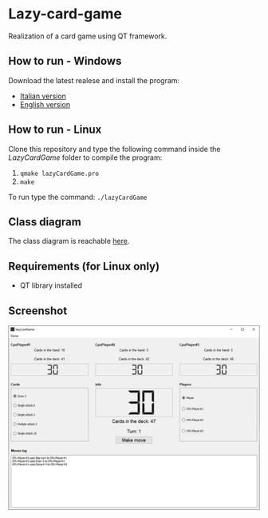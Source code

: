 # Lazy-card-game
Realization of a card game using QT framework.

## How to run - Windows ##

Download the latest realese and install the program:
* [Italian version](https://github.com/Limo01/Lazy-card-game/releases/tag/1.1)
* [English version](https://github.com/Limo01/Lazy-card-game/releases/tag/1.2)

## How to run - Linux ##

Clone this repository and type the following command inside the _LazyCardGame_ folder to compile the program:  
 1) ``` qmake lazyCardGame.pro ```
 2) ``` make ```

To run type the command: ``` ./lazyCardGame ```

## Class diagram ##
The class diagram is reachable [here](https://viewer.diagrams.net/?highlight=0000ff&edit=_blank&layers=1&nav=1&title=classDiagram.xml#R7V1bc6LO0%2F40Vu37r3JLDqJe5rBJdnP4JZtkN7s3KVSiJAguYE4X%2Bewvw0lgeuQ8aJirRCJKeHqG7qef7u4IB4vXY1Nezs%2BNqaJ1%2BN70tSMcdnheEHpD5wc68uYf4Xj%2FyMxUp94xbn3gWn1X%2FIM9%2F%2BhKnSpW7I22YWi2uowfnBi6rkzs2DHZNI2X%2BNseDC3%2BrUt5pmAHrieyhh%2F9rU7tuXd0yA%2FWx08UdTYPvpmTRt5fFnLwZv8%2Fseby1HiJHBK%2BdYQD0zBs77fF64GiobsX3Jff399%2Ba2dP0vGPK%2BuffLt%2FenPxq%2Bt92FGeU8J%2FwVR0u%2FBHvz89HJ38Eh%2FvlpdHVy%2B9473xj65%2FSu9Z1lb%2B%2FTqQzan%2F%2F9pvwU20XtSFJuvOq%2F0HQ7ev%2Fb%2F0nNeyps505%2FeJc22K6Rx4Vkxbde7%2Fnv8H21g6RydzVZueyW%2FGCv0Hli1PnoJX%2B3PDVN%2Bdj5U150%2Bcc8D5s2n7psRLsXdcozP9rzYVy3nPZXBbuPDQmWzZ%2FnsmhqbJS0sduxeM3rKQzZmq7xu2bSyCDzJW%2BlSZ%2Bq9CnN0Xtmk8hZaDzs8Ihg8auhvKa8QUfXCOFWOh2Oab8xb%2Fr9LQB8Nfad3%2B4GvfO%2FKyNlyh779rHjVaSfIXjL9YZuGnh1%2F401lcsj5zbkP4jbwQ%2F0ZO7GHfx0nA9%2FGJr5M1B3pdtpV9dCOtqBk6v0T%2B2fUh1zhzGKqIGSpmpJrqGujcXqztKAleYK2a8mADtrpQp1P0cfvWUp6o%2BuwG2e5hl1sfOXNPPBTWR37690VwDcmWbXkcLg5NHivapWGptmqgzze99%2B4vDVW33ZvX3%2B%2F0D90jpn1g6M4Vy6prV4pjwy8KsmPA4jau5XSLe4vDmGZeQ7JxxWDegKkgmNfGnytrtvcm88b8ZG%2Fy47U7ADDdRwdU017J6PQPtBt9%2BT8MaucftNPR9HaeOHAiDhw6ZDjnPmjuqp87NqDoAJhx0PadG3XQc1aoAx9%2F4Lzm1q8bQ1QQsyGaXMBFIH08OPu7Opjd7z%2F%2FOTZHF6%2Fav%2FNr4HmShHSiGbriQCrsOS8QvP9j6GZEV8K359rQBa%2B4n4ru1LhXHh6QH8f3vhyenanODeElDd2VQ0VZXtpm8PJSk98U9Grm3bLwp7xYur8gBNBtNKwb54mt2O5GzLaCrMYyzLi5V2EsZ3f%2FDUeicPjv6fH9QB8Obx97o26fS7UWB9ULeRHuBs79cbBgCGdEmOP4jBBX8AD%2F%2BVs%2BuHu%2FvpGMC%2Bvy4G14bf05ybDbOwgfKtbEVJfIA2JAFwMa8MtrW8vL7u3M5u8f9du%2FS%2Bnhius7IV9XEDCwlKkTZvsvnXsyN2aGLmvf1kcTUdX6PWeG61Ujp%2FpRse03P9CTV7YRd9%2Bd22i%2B3aHzHQD8l3%2Bifzt89T%2Fce%2FXWCWI2J3zcQ9yBc0A33KjAPXakon97%2FR7%2FmznvI6bBKWPNQDEmOhQ5w3kVfT8O9qYw0DJW5kTZYBQ%2BcnbwqEsxHnT3N5qOqWiyrT7HSRBieOj85%2FJb5A3%2Bolh%2F8iU6sI4ch33fFQgslE9wD%2Fne7%2FziXUGlIaOE7U7XT%2BryZmXqjOPYEo6DG2Tc2bgRn2LCIMPBJRgOYbi9DMcIeJgyhgNc0TvDcAwJDlJ0I2ovvZEbTpr0BogntEYTjBWDthC0NLkNkLlKj1ZjzFUU5tYyWLlRpklKnB8%2BmOrx9cngr7o3WGpHy%2Fe3iy6XDjOjsLbFWrITHHXFvVDWiVFYFSIsDDMiXIGHBiKcTmkzCqsKoCWKOz9MYXEYWDQorFfVjjBYzqs%2F%2Foeh39f8FXpBlb4qyq3hBlKK9uJ8YjHKe4HwBdFwxcQXxlRxPY5AGQSf4V2qf9raKPNSaFxvFOfERGkzh8bxm0%2Boh0QLAIpskIem%2FILcXovRaA3RaCM%2BbqPiKGNgXJBGE8QMNNpgO2g0DnqiMx4NXtQ7Q6QFmzLmp8U2oy%2FODWlteJUf1MbptAzR%2BEccYIbu7jBquOewkVGLAd1aSi0%2Fzo1zaqQkB6PUttBamufU8LQ849SqhbhxUi1d2M1ItUqQbp5VEzG0tpRV%2B6RiMvCJ7FvAjojJeCkhDhNzisnEanmwTbc0sqWdKLJmz7%2B5fg1jwppiwgrqyXhRTLHiXdKTwaluzGK77kU5VmLd66vFGBkeeuoGRPbnfuRuXNWV82C1BVtQUN1edrMaUPsZQ6K6yE2eRG4mHzFt4TergZUmAQbjmoHexCBm%2BG4j8QUSnOnEV4zgTELdBo6zGqSpklawM8WnYs1Izq0xl8wEWF3mIpJkZQ6YJ64H%2Fgv9JdgZmAeeh%2FOimLUEOa9MVa%2BtJLArQniU1XGri7%2FOVLneZv66omCao7hPwz0KRhhYW0pfF6KhPaL4UjFV53Yp5rVnSZ2Qgs7FUeMkAn0NKeybARrSTQZat4RUSrbVCky6YgWpJOQTkCZ59qr1oxvBSRDnjDBviDAPQKclHd0pxpxJR1Mf8jsoHSUVcQX7UKtZ1V1UjabXbH2E2DJgt5IvB%2FnUdFwxPrXVPOoOakW5dPUf41G3xlyaF4um0%2B6MaysHceNi0fQyAUa2VYI0TbEofM24LnhvjG7ChJj%2BiMRZqRRAGFe54TkRHQQA4uQsn9uqMdiWBvHgtzuAWrqD0W%2BvLgzwpPXnxiCpEOzjXm5dAMC5hU%2BvmG5Y%2FByQNttCB3e5REcBUayHD%2B5yvR0ghAN4om05VcQZ7tmIdGXEcEPEcJcfMmaYaLRs%2FEiqRxou7N1hhontORMbUqsZ4vy4Ns8QZ%2BnTmcSYAbw7THF6gWm8WWcC69Yyxvmhbpwx5tnQmR0yl%2BYZY2KnIEYZV4Vx45RxBjU%2B44wrgbrxBgNBsp%2FRZZ2a6DJg8gxFuqxsswBRyMlxCTQ4LjzLfb5CI48Zy7Vd%2FQIYxxUxWogNYRwXvLB3h%2BMiCW7wDandLNfuDaMB0ukYywWgzCDeHZ4rXS0X47lwtNvLdO3ebBo%2BnbVmTNfWmMsWMF1swHLdGDfPdDF1JCWoG2e6BDzc%2BmRM1y620gxQaWpATe6xMn1uy8bKbLyt0bEyqjVxPFY2WaZJfoxLjnqpnSHDZGcSrpBuYLYMbLVMBpb66A1X9u5QZPhe5M%2BWSexIrSbI8uPaPEGW7jx%2FYBgzgHeHHksfzxqfMJPAurXkWH6oGyfHBCYD2yFzaZ4cS%2B%2FNyrixchA3zo2l0%2BWMGqsE6cYLhwV8NR8qTgTOGIIm6sQSw2e7%2FR7uB%2FICYB%2FCaMNWQKYI%2BGQ%2FPRH%2Fvm0R0Qj4poSmbiC30%2FKd0Lgr4jFdvgPiheFt3ZiGmU2RTByAdlfFvnR082DevRjLu2ft6vft3ZHxLv2COlEhtL2qdgT2SrccdJwl2%2Boez%2FmRBSZy1Ibs23xs9F8uxofa%2FOXc7v86EZYS0OMZAXu%2Bd3d%2F%2Ff3vNwZuGXAHuONYG7hwd3aoRITRuCVh5Xo43wfiWtsYHRIdhHzFLwv59d5vN9Ln2xvK54cVCOVrW64grgJJ5%2BLiOkE3xH8RMjgM31JxPF18iRWeHy7ADMtSszHoPlr70KPVH3yCImU28aQIrMBADMpLlCREVq1vi6X9FsA6NgyN4Zp9%2FgXFABbGlVRCsFxZ83sHksjjlUxbsKdufujFpr0qsNwrhH7s8o4M%2FbqIq8ZDYBL6U1N%2B8XUQqXQlwzsr3oCIjjLepI3emq8eHjSFedk5dE08RXcM5p1Jq3eszNQwz%2BnemPvvtmLKtmEyfLPr1hrPK5DcbUWfMnRLojug6HnBezHONpcv41hXSRhLFxtSkYTUSRRiTFV5YejT4PDGWgy%2FWCQoHHFLRcLCEUKxSGoNy7qcpBMpJul97YlCJ611ivMqHG%2FXqWW6XJDRjRaAvD89HJ38Eh%2FvlpdHVy%2B9473xjy6tdsLJxtT%2BjL9k82B8WlyiC3E3yLFV3IWY7ye%2BR5S4jReGndCPvb%2Be%2BpM%2BzikHosDE0mSaEgqakkGiCKQrDHAfq88Bu3S%2FL6auoB3XlEg4p4qS0bq8UJigLbKUy%2BhGQNuqjyXHM5Vd97sda5q3niDPDyggF6kNUOPfze2e8Fta3vPD49tLbTp6uAIGRiM87ZWpWzfG9ZO6ZKDmBhWQiVBepTyI6hQlmn1uzE05QxUGCYa01XxZfughKQld7CVY2TeXUaDkYr%2BpvoShXwp9IaPvV9%2FKhwoHE%2FC1XSBWANd%2BRr%2BrLoEYqRzUi%2FzCZFfgTq%2BrwVxX260IS6iNsi%2F%2B8MMOfD9AOJR6rSXdCxgPIG2pbVMArYekLvzwzYeBWUrQUhuYp4v91du%2F6beHi9FMEK2xsvxzDei7N1YOexC3tl64QIgNSFvohmSkhCcr%2BywHLCBcoQssKTdmKfaJS6AwjWEhTqzpcFvCw%2B1wxTJgiwMLaE9qA1YZLn7enMx%2FGD%2Bt7%2BbRHn%2F18wdPfNYiXGUvL8mQLYAspEOhuxWTXGIf2VBDlp8rCcMlZgzFRSt0jYFUxeE2YZg8sWVeFFlAsEL5yUwiTlTru34ccabbLP8vAOyIossFLlmSxyVPpyhpdbMydUZrZAdU5Cm6Wodnh9xJ732gnc7%2Brf5cnktnp09AHtID1FQWzk1mmBbAtN%2B0k0XafJ3n6s06wcwerUXAHVB0muRH7ttYPpkZL6f36uJSGIwH5B04UobB0MyqAulRdJRANElL1dt%2BEZ5HprFwQ6M2t5ItIvBpmp3qDzG0KHbnzyW4Xnfn7zkrIi6p7g86BSTVlavL4XS5L2UOvvzas%2BcOQYyOG1spnXeg9kmdgxmUHDTc6L%2FLJzq1d3lftkASWuNniINBYmHUILUejJpcOfnmWuQbNVF0DkbFlhtIpVMtN9h36y5R6CZnUIRDBQrXGlStqR7gpPTBcsVKALanBIDnsgZeQUbyU4xmnZkXZ2Lv24%2Bpzktj4%2Ba%2F8z8TKIOCxIgPqj69mat%2Bi%2Bp1rX6pzteBPCmifvIXq3tma33WcMPYyioD0GpgUbqlyOZkjhKqwUgLHGv0F4b0VpYfgEjjLMIa6UvDcvf%2FU8eNobNHRN7Qk91JpMyWtrLqAbQlnMPAbcmbL1u3NXmZYfZAqsq0mq%2BqGED5iQR8bdfVF8A1a71EXbp6UuY%2FjKiYtH6r9wWgAyhdaT1J0vmxtiCG53aWSoBzuUiTWWKa%2BhDb1srqC0BLs3ACvmZSjmvpYOmKC8p4g0yUX4xqoFltcXb333AkCof%2Fnh7fD%2FTh8PaxNwIYqt7Xr%2BG4BAKQER8vlUcNfTqX4yTigyBAyQC%2F03udjGVyDI4IEIhDCINeTRjgzjX3Oe98lx8k7r1j7l%2FxscE8zbuPczDIWz0wFbA9G0sp0EgpJJYoNMuaDx5oMSMJ3vgpmgqB5gqVx7U3Et%2B4okvNo4LMq4I4%2FO%2Fgty5N9Dthb3i1GL6%2F7Z9enXQlUj1GZCdqRSBVDZzA%2FGp4t6jAqYLxJA7GYIAWARSYV10boOAVk9r2ThCUyrWKHic%2Bt%2B7dlB7rwl0Z%2BsAIa7roB4OUCPCfrzRbXTIDqM0AwElWdC2ARJ54FoCS8gz36nGHJlzRxZ3kmPkb%2F7ouh4FeFejQKCy6oJO8Nw%2F0Q1N%2BYYu9etyhWVl0cSdls3zcVWsSCK8Y9FVCD47Togs9qemQB%2F1PWZ8aC7bLVwg5NEarLsgfR6J1czyXh8eWIl%2F%2BUC7%2Bm10Sm5tEEffHWLKesbVyb407eTtTIRYr0NINl%2BVNnf2RUpyVJIansjV3%2F6%2BwGIZqoczG7Tm1UCYgw2svlOF68YyBlLFQpqosANdobVYem43ZEw0D3jmblejYLB%2BM427IZIOc3vabbFELom7qTZlsQIdVZ7LlMvg8s6zdsyxwFlfle2E5wxKZYX0Sw9q2LavPLGv3LAtuK1F5zFHOsiAW01fpaj5DEXnl0R3hsbiqdyOTseNSRDHYEYL6PaApK1UVqNjowybebiP4Cy0aIm%2BfmoykRXS%2FQj10xJQ9q%2BKxpCDMwXYR3Vc2MWm1UxmDXjwuFIdCprgwd9%2Bb0TDeXCQQulfVxGbj7Y5sh%2BfGVMG7nTJhLwVhL8clOxkNBoD%2BW4BKIIT%2Bhp33c2h7BbiGe%2BnW3lgZenKTqnTamYsI134ZITBoi1XkIn4cnnKHtryavR8Ze49L42z%2Ftkto%2FaEZs3PnFlstK7KqCFSgywddUOGRhGjIaJtav1aEJtBnozY0wZpnuKfTTF4oR6quen5oi3qqVwQr1OOiNlzha2aVNXXgCvS4AHGtq8cFqbO6GwV8CZ6lbjuL1hZkFIG16W0Yj%2Bv8EhsPWIZlKcUtXQeJhOVMsc9817d1Y%2F%2BqAheQ1dIFd8MYBC9ctb7rD0amkVMsvC0Z3gJCW7rGsGHwGCqkuFgtxm7PIBYX5cYWUNTSxZakqA0bzHh0MBLRe51vo%2F0mLzXFWdrecfbsLqWerQ11UEdN8q9V6zgSErds0FhV6AJ9L2pD9%2FnH7GL08no8vzb%2FnPKHb1d3P8gqeVNxExj%2BDDkGaInJn3RZjuApsVPCk15P6sRTuUKhcSiZB5zQzF3jxlYuv%2Bz7200NlcidFh4mpPTBnBbiNBT8hD6FRLKIxzG4YONzSGOGyQ5pUP8NqtIYqCLXCwmn6jPWjBCQOa2sFI2T5J90FPvAVsArAhQBmBCvAN6jmwfz7sVY3j1rV79v746Md%2BkX4EIGLEDi%2FjONBgWNBtYfEZRohLKKmEQjmHj8KSQaoK3iVGXXvSjZz%2FrpxlTJUSbahha6G9d8qR5tkA1W4TnDVwyLc2xZ1Rj0tUIPCDjoQg9R2AnsWpQZrgZUQMcBglpXXpgn9Tr3fI9WsBrVIAn1Z6treYJQAhrfGJTYuJugZzlDuEQDNroQk4jID7Zc84IJdVWj%2BjglNduZKW601a70X0WgQl3T6gJ12b2d2fz9o377dyk9XHF9Jxwnd89arqz5%2FYPphM3rjXijd8x255zYQ53TqC5oUlbfhX4cmzjHkK8yJoYap9WF%2FJtk3Y34P%2FP5%2FvHpUjo7e748nWzIDy6ce3zkrnrWNq06wKG2aVSXOqk3pgf4vhxtmMbwLk96UfTVwAVOknd4eH9R9anyygCvDnBo0kldgINpYYnkx42VmRp2Ov5uKyY4H4cBm135QZm%2FJhFeij5lsBaFVWw6LbEzjQDz6mQySnWSJHtK15iEsicUGXWRyigUFQUqo1GHasMIeEP2Xa6ooGeT8dbeMCJsixIkiBMf4SOQ7BcBdJ6IN54IdHBV953gkz0HeH6w%2BcKwMyQhsU7LCYxg%2BHAWOzCRz6ZAwccADmiOAYQT%2B%2BAkTGKSdrcRyCDwAh9iFdx8kDzcpd6gFT%2FFwMdS8UfIJtFK3U8GKflg6Cc%2BoqIdvZ%2F4mhTBaPLt%2FlVVtZmDBi002t8v3syrl2LQxfr7FWoCFlk9Y81ACjri8im5DuBthsddKbBbZK%2BWBZPXzjl%2BFO%2BYFQjjSJY%2B7G98fz2mHtzUyIPTq9NEBJD17eFBmdgeF5RYEEzNWb%2Bak%2BMSj3puADzq%2B9CzPuhHmE%2FLKSRcZwEYrh1eAz0tJ2y5sKIPFSha9%2FpqgSyvPYnozYu7VAst0L7qSkTzUDYygV6L1HoVwQo10YJgrU2uhz9lPPYSfNagUuM2pJErAhcK%2F%2BpaszC6pCYRz6ppr2R0%2FgcMNEO5jE6zNpQfD87%2Brg5m9%2FvPf47N0cWr9u%2F8mtjmZQ3yRHMCiSAZAQLeBtV8RXhDqk3Kj2KSWmCN%2BNS4V1xwnd%2B%2FFGr%2B4quGOsjRRf0kloZ1E8R3XY7tD%2BV6etG1F1Lu2UHT3Qfa2B%2BmKnShLl900SXpfte7gYPzhddSol3NvqrCGGr2BWJcgZsOX%2FMwC8aHijUx1SWKdBjUBcNsrvHNGteT7I3RTZgQd%2BXdTppxIpfg0vr4cqurcB7szoOL8xw7tE1D05CjxOjWDm26tctxQRvhsHo%2BewPGDZsymXDd0uJ50F7xALDrPhqUF%2B8h8Mv5rQ0B3sbFvJXDCsArhvvaL9zxKi6ebiteBug2DioArxgKv9rLnFcDatZ5BRV45OAFk4Kutafw5eq%2F8aPzYPlf%2BP%2B3gTSpBl2IU61ryf4d%2FNaliX4n7A2vFsP3t%2F3TqxOyXP8jAjDDsxRnSnUPJqn0LcX2Ott7D1UG6VaOKoAvmbQHO5gil%2FeL6%2FcyRLdyYAF8ySSaK%2Bx1zdDcygkF8CWT9ty2dTmuKC6lOWUA5hlIZemutCvOPjNUt3C%2BAHzJzWqqOwVaV7tVZWInUVUWHshTVZZWeFC0tzVuL1kl1ps4odTpxtVPTS8kse5yXLJoYeCrFojVYfgpfhBWlcwatn480Pus5WEcl6wPGwCZlrqqw%2BAnCp5qQU47BgBLslBIsgw4MW4eHMcBPiRUwSYNC6nadyrJAmdZJuvMoMvNr%2Bmh1hL0fH4nCPBs66r2By9ZwPehYPqsB%2BvVuaKvGKKlci50EYWX63I9Gs8H9pezLaHOHH53nctbTxCJ3vG%2FFvXZqQh3KC1DF3e4%2BMjDPSqA9gFmwJYYJE0XWbwAKZj3foZSlf56dn9nwJabJE0XWFjwgJbs%2FsrxknUf2cuVNfcOMHizw9tv3LfCI%2BywHNStS%2FD85rkyedo3XhX3GAM4O8DDxl0tPA8XcbUYxOXDo17jXhWemEMQa8bM35tvHOy%2BTVWGag5UhaY9KlbSXQ%2BZkdGhqkuaRiwPdEURV85lzRSmSisGLcWNGNalkTQvHy64DMtyQ6Dpbr8kjaGl2BGVYYRRZvCWGwlNF17SUpWnU8QmW1%2Bujk3Vz0kxaMs1B6YLrYinC0JoD5aryzXJzDAuiHEw8rQ5jPEEQojxmkFm%2BBbEd9R0SAsMHg%2FxPTNme6YiM3CLgSvyTbtWIhTZRjpeuAt42q6GF1WBC2iGKINLim9RE1x3Z%2FYa1TB4i8A7aNy5IoZFc%2BMl6lqVaWvEdvPsUo5e464YsdAntIgTWZ9uNghoVjgzhyLKnsY9N1KVEDIHb%2Bv3twm2RVCyiX7jDh%2BxvhPZBKoca0nr0qoQBfpL00U0cDNBRM%2Bd%2B2w5UVo4ANWyp8jZE%2FaChlfr9oUL%2F70M%2FRyNa5t2Avskhg2hjx72B8mSM2waPXMCajSQQF7bnIGQ6DlkIKiy9OdKUyyWEMuBab9px07YoaF74XSXXi823wUVIvKdAoWIRQsN0woYcXspVYjoL7toIeJG%2B6uuELGcf4h7E5%2B1zG%2BYaKfYHQCzSeqq8gNFC%2Fi9D5NkbiFGEgdW7Ueh2g8fN8lDzK4IGUqQG%2FsU1X6gycL1YHM5mKPVrlKDjau6VJUfaF51iadwlxGBOlUmTwzUoqBChX5UQeXwp4u7VBVnU%2Fcb2wfIHhx6rxm6Zcr5qKILJekT2LVIoVwNqGApH4RqBQJl8IpJyfmYVxgSOlfXSUoPjSO5%2Bp2QMXuHVeiXNpAAFZkG1KeR6oKXSMmdj7h1MExLNWqkiilJr2Ep9onvUbclPVMRpFCnRrquNJF%2BRWNIPIeaYVq6XyNdX4uYc3HWqSLbZjAniuFatm0jVVyHONPZWIM%2FPiOvHo5J9zn1ftrc9HROPZiMnmeauj%2BAvSpGHQ5g%2FTdGKXV4ffqbfsO9%2FaQ4i9cd%2BRtXVW36YBvG477tt%2BGvvd4oaccjZseBfrdhO%2BaEzYacfsJgWG2DStjyhd20fCFp%2BSKz%2FF7Vhl%2BOOcX9PZ9VwSyOZeTqz8jxvWRCrtfDQwKuB7iOgTv5ifNxEIfAiGB4PZfJyIH2VRcRDLR0Y7KAbZMFQLsQGMCGDMbn3YYIra5YsnHT4t4dgQChVR1TCJSCtXGJANC9jDkPpWHNqg2ozXkglfxUmUNuLc%2Bd3x6gmY10U8ckg%2FhgeeMigDYvBiD2YGEZqVLANq4IIDZQYunjwqA2rgkA%2BnL8lKeq4fXs9hoBs5h%2BG2L6YdaQvgVKf6DdCIr5xp7RgkNCriJm3aYZIZtX%2Fe6E%2BUA%2FkTXkx86aXfqw76%2BPtDbez49v4%2FE%2BUBuM8LUmqI1q8HBgABcGuPGqALADDCN0SsLafF0AKYCPPG%2BRF5mX1mltFFHABhqP%2BYNiZZzFSVoBg3WHIn5iOx95OvUwTVnVbWYDCgDeOBtA7OBjKqgjk08KsEW8SxUCfVLPZOdx6wF6oKmTp7Z11q0qLm68UiBour79DXjq6pazbuzTSchXh50C8lXcVko13wm6btEXmhZSWHdD612LibhR1EqznMILFFTWg0ZV1sVaTyUsVJCKWOiOtJ0Kxvo2UCRTbkcVd96uxPIlK1tsV1JGu9qSohVnIfDx%2FXHkS6PJO2ryjMFwSGFDlXbF8HfFUge1GCBuL1i2MLCX8EO8xeKftzak%2FLbcT%2BYlh2neQfIMOraM54twd%2BFzNA8UBpjHBuRuqXYPHOBk%2F2dt3Yjd%2FREQ8tO9%2BTgl356b37TlD3HOtDU3f1if5TsvTcOwo88IU17Oz42pgt7x%2Fw%3D%3D).

## Requirements (for Linux only) ##
* QT library installed

## Screenshot ##
<img src="/img/card_game.PNG" height="fill" width="fill" align="center">

